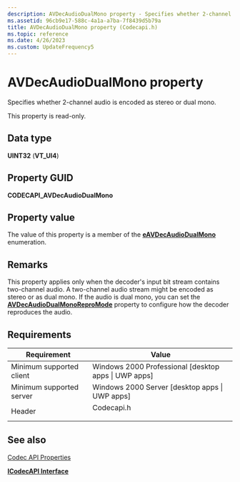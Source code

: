 ```yaml
---
description: AVDecAudioDualMono property - Specifies whether 2-channel audio is encoded as stereo or dual mono.
ms.assetid: 96cb9e17-588c-4a1a-a7ba-7f8439d5b79a
title: AVDecAudioDualMono property (Codecapi.h)
ms.topic: reference
ms.date: 4/26/2023
ms.custom: UpdateFrequency5
---
```


# AVDecAudioDualMono property



Specifies whether 2-channel audio is encoded as stereo or dual mono.

This property is read-only.

## Data type

**UINT32** (**VT\_UI4**)

## Property GUID

**CODECAPI\_AVDecAudioDualMono**

## Property value

The value of this property is a member of the [**eAVDecAudioDualMono**](/windows/desktop/api/codecapi/ne-codecapi-eavdecaudiodualmono) enumeration.

## Remarks

This property applies only when the decoder's input bit stream contains two-channel audio. A two-channel audio stream might be encoded as stereo or as dual mono. If the audio is dual mono, you can set the [**AVDecAudioDualMonoReproMode**](avdecaudiodualmonorepromode-property.md) property to configure how the decoder reproduces the audio.

## Requirements



| Requirement | Value |
|-------------------------------------|---------------------------------------------------------------------------------------|
| Minimum supported client<br/> | Windows 2000 Professional \[desktop apps \| UWP apps\]<br/>                     |
| Minimum supported server<br/> | Windows 2000 Server \[desktop apps \| UWP apps\]<br/>                           |
| Header<br/>                   | <dl> <dt>Codecapi.h</dt> </dl> |



## See also

<dl> <dt>

[Codec API Properties](codec-api-properties.md)
</dt> <dt>

[**ICodecAPI Interface**](/windows/desktop/api/Strmif/nn-strmif-icodecapi)
</dt> </dl>

 

 




